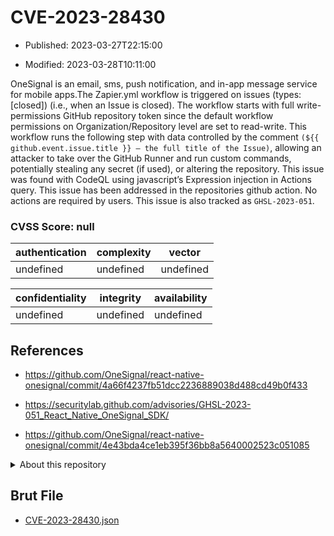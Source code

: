 # CVE-2023-28430

- Published: 2023-03-27T22:15:00

- Modified: 2023-03-28T10:11:00

OneSignal is an email, sms, push notification, and in-app message service for mobile apps.The Zapier.yml workflow is triggered on issues (types: [closed]) (i.e., when an Issue is closed). The workflow starts with full write-permissions GitHub repository token since the default workflow permissions on Organization/Repository level are set to read-write. This workflow runs the following step with data controlled by the comment `(${{ github.event.issue.title }} – the full title of the Issue)`, allowing an attacker to take over the GitHub Runner and run custom commands, potentially stealing any secret (if used), or altering the repository. This issue was found with CodeQL using javascript’s Expression injection in Actions query. This issue has been addressed in the repositories github action. No actions are required by users. This issue is also tracked as `GHSL-2023-051`.

### CVSS Score: **null**

| authentication | complexity | vector |
| --- | --- | --- |
| undefined | undefined | undefined |

| confidentiality | integrity | availability |
| --- | --- | --- |
| undefined | undefined | undefined |

## References

* https://github.com/OneSignal/react-native-onesignal/commit/4a66f4237fb51dcc2236889038d488cd49b0f433

* https://securitylab.github.com/advisories/GHSL-2023-051_React_Native_OneSignal_SDK/

* https://github.com/OneSignal/react-native-onesignal/commit/4e43bda4ce1eb395f36bb8a5640002523c051085

<details>
<summary>About this repository</summary> 

  This repository is part of the project [Live Hack CVE](https://github.com/Live-Hack-CVE). Main website can be found [www.live-hack.org](https://www.live-hack.org) 
  
  Made by [Sn0wAlice](https://github.com/Sn0wAlice) for the people that care about security and need to have a feed of the latest CVEs. Hope you enjoy it, don't forget to star the repo and follow me on [Twitter](https://twitter.com/Sn0wAlice) and [Github](https://github.com/Sn0wAlice). And that is my [personnal website](https://www.alice-snow.me/)

  - [Home Page](https://github.com/Live-Hack-CVE)
  - [Framework](https://github.com/Live-Hack-CVE/cve-framework)
  - [CVE database](https://github.com/Live-Hack-CVE/full_database)
  - [Changelog](https://github.com/Live-Hack-CVE/Changelog)
</details>

## Brut File

* [CVE-2023-28430.json](https://raw.githubusercontent.com/Live-Hack-CVE/full_database/main/cves/2023/CVE-2023-28430.json)

